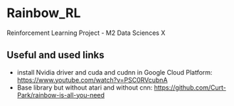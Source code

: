 # Rainbow_RL
Reinforcement Learning Project - M2 Data Sciences X


## Useful and used links

- install Nvidia driver and cuda and cudnn in Google Cloud Platform: https://www.youtube.com/watch?v=PSC0RVcubnA
- Base library but without atari and without cnn: https://github.com/Curt-Park/rainbow-is-all-you-need

